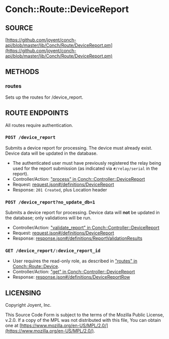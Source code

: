 # Conch::Route::DeviceReport

## SOURCE

[https://github.com/joyent/conch-api/blob/master/lib/Conch/Route/DeviceReport.pm](https://github.com/joyent/conch-api/blob/master/lib/Conch/Route/DeviceReport.pm)

## METHODS

### routes

Sets up the routes for /device\_report.

## ROUTE ENDPOINTS

All routes require authentication.

### `POST /device_report`

Submits a device report for processing. The device must already exist.
Device data will be updated in the database.

- The authenticated user must have previously registered the relay being used for the
report submission (as indicated via `#/relay/serial` in the report).
- Controller/Action: ["process" in Conch::Controller::DeviceReport](../modules/Conch%3A%3AController%3A%3ADeviceReport#process)
- Request: [request.json#/definitions/DeviceReport](../json-schema/request.json#/definitions/DeviceReport)
- Response: `201 Created`, plus Location header

### `POST /device_report?no_update_db=1`

Submits a device report for processing. Device data will **not** be updated in the database;
only validations will be run.

- Controller/Action: ["validate\_report" in Conch::Controller::DeviceReport](../modules/Conch%3A%3AController%3A%3ADeviceReport#validate_report)
- Request: [request.json#/definitions/DeviceReport](../json-schema/request.json#/definitions/DeviceReport)
- Response: [response.json#/definitions/ReportValidationResults](../json-schema/response.json#/definitions/ReportValidationResults)

### `GET /device_report/:device_report_id`

- User requires the read-only role, as described in ["routes" in Conch::Route::Device](../modules/Conch%3A%3ARoute%3A%3ADevice#routes).
- Controller/Action: ["get" in Conch::Controller::DeviceReport](../modules/Conch%3A%3AController%3A%3ADeviceReport#get)
- Response: [response.json#/definitions/DeviceReportRow](../json-schema/response.json#/definitions/DeviceReportRow)

## LICENSING

Copyright Joyent, Inc.

This Source Code Form is subject to the terms of the Mozilla Public License,
v.2.0. If a copy of the MPL was not distributed with this file, You can obtain
one at [https://www.mozilla.org/en-US/MPL/2.0/](https://www.mozilla.org/en-US/MPL/2.0/).
